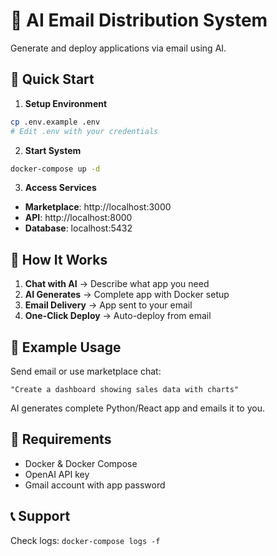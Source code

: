 # 🤖 AI Email Distribution System

Generate and deploy applications via email using AI.

## 🚀 Quick Start

1. **Setup Environment**
```bash
cp .env.example .env
# Edit .env with your credentials
```

2. **Start System**
```bash
docker-compose up -d
```

3. **Access Services**
- **Marketplace**: http://localhost:3000
- **API**: http://localhost:8000
- **Database**: localhost:5432

## 💬 How It Works

1. **Chat with AI** → Describe what app you need
2. **AI Generates** → Complete app with Docker setup  
3. **Email Delivery** → App sent to your email
4. **One-Click Deploy** → Auto-deploy from email

## 📧 Example Usage

Send email or use marketplace chat:
```
"Create a dashboard showing sales data with charts"
```

AI generates complete Python/React app and emails it to you.

## 🔧 Requirements

- Docker & Docker Compose
- OpenAI API key
- Gmail account with app password

## 📞 Support

Check logs: `docker-compose logs -f`
